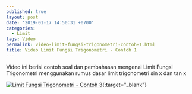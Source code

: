 ```yaml
---
published: true
layout: post
date: '2019-01-17 14:50:31 +0700'
categories:
  - Limit
tags: Video
permalink: video-limit-fungsi-trigonometri-contoh-1.html
title: Video Limit Fungsi Trigonometri - Contoh 1
---
```

Video ini berisi contoh soal dan pembahasan mengenai Limit Fungsi Trigonometri
menggunakan rumus dasar limit trigonometri sin x dan tan x

[![Limit Fungsi Trigonometri - Contoh 3](https://img.youtube.com/vi/E6r5vBKoDxo/0.jpg)](https://www.youtube.com/watch?v=E6r5vBKoDxo){:target="_blank"}

